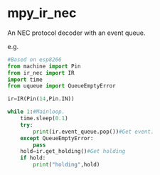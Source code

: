 # mpy_ir_nec #

An NEC protocol decoder with an event queue.

e.g.

```python
#Based on esp8266
from machine import Pin
from ir_nec import IR
import time
from uqueue import QueueEmptyError

ir=IR(Pin(14,Pin.IN))

while 1:#Mainloop.
    time.sleep(0.1)
    try:
        print(ir.event_queue.pop())#Get event.
    except QueueEmptyError:
        pass
    hold=ir.get_holding()#Get holding
    if hold:
        print("holding",hold)
```
